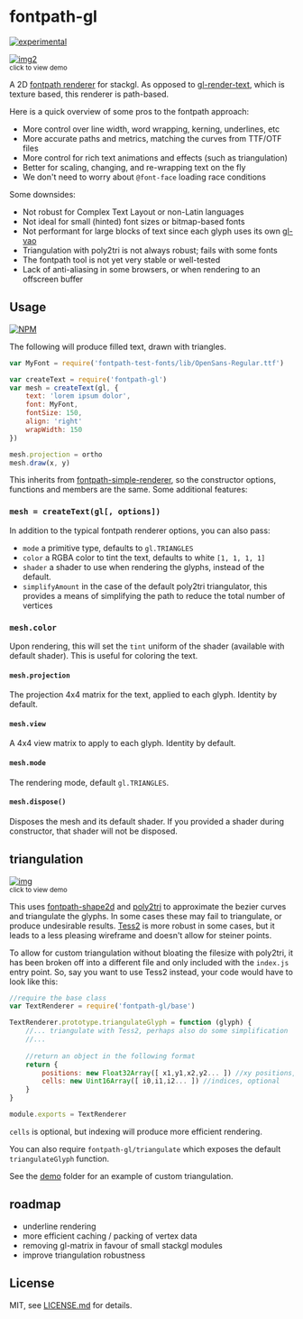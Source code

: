 # fontpath-gl

[![experimental](http://badges.github.io/stability-badges/dist/experimental.svg)](http://github.com/badges/stability-badges)

[![img2](http://i.imgur.com/ZMKUtQb.png)](http://mattdesl.github.io/fontpath-gl/demo/index.html)  
<sup>click to view demo</sup> 

A 2D [fontpath renderer](https://github.com/mattdesl/fontpath-simple-renderer) for stackgl. As opposed to [gl-render-text](https://www.npmjs.org/package/gl-render-text), which is texture based, this renderer is path-based.

Here is a quick overview of some pros to the fontpath approach:

- More control over line width, word wrapping, kerning, underlines, etc
- More accurate paths and metrics, matching the curves from TTF/OTF files
- More control for rich text animations and effects (such as triangulation)
- Better for scaling, changing, and re-wrapping text on the fly
- We don't need to worry about `@font-face` loading race conditions 

Some downsides:

- Not robust for Complex Text Layout or non-Latin languages
- Not ideal for small (hinted) font sizes or bitmap-based fonts
- Not performant for large blocks of text since each glyph uses its own [gl-vao](https://www.npmjs.org/package/gl-vao)
- Triangulation with poly2tri is not always robust; fails with some fonts
- The fontpath tool is not yet very stable or well-tested
- Lack of anti-aliasing in some browsers, or when rendering to an offscreen buffer

## Usage

[![NPM](https://nodei.co/npm/fontpath-gl.png)](https://nodei.co/npm/fontpath-gl/)

The following will produce filled text, drawn with triangles. 

```js
var MyFont = require('fontpath-test-fonts/lib/OpenSans-Regular.ttf')

var createText = require('fontpath-gl')
var mesh = createText(gl, {
	text: 'lorem ipsum dolor',
	font: MyFont,
	fontSize: 150,
	align: 'right'
	wrapWidth: 150
})

mesh.projection = ortho
mesh.draw(x, y)
```

This inherits from [fontpath-simple-renderer](https://github.com/mattdesl/fontpath-simple-renderer), so the constructor options, functions and members are the same. Some additional features: 

### `mesh = createText(gl[, options])`

In addition to the typical fontpath renderer options, you can also pass:

- `mode` a primitive type, defaults to `gl.TRIANGLES`
- `color` a RGBA color to tint the text, defaults to white `[1, 1, 1, 1]`
- `shader` a shader to use when rendering the glyphs, instead of the default. 
- `simplifyAmount` in the case of the default poly2tri triangulator, this provides a means of simplifying the path to reduce the total number of vertices

### `mesh.color`

Upon rendering, this will set the `tint` uniform of the shader (available with default shader). This is useful for coloring the text.

#### `mesh.projection`

The projection 4x4 matrix for the text, applied to each glyph. Identity by default.

#### `mesh.view`

A 4x4 view matrix to apply to each glyph. Identity by default.

#### `mesh.mode`

The rendering mode, default `gl.TRIANGLES`. 

#### `mesh.dispose()`

Disposes the mesh and its default shader. If you provided a shader during constructor, that shader will not be disposed. 

## triangulation


[![img](http://i.imgur.com/OAWWJb3.png)](http://mattdesl.github.io/fontpath-gl/demo/wireframe.html)  
<sup>click to view demo</sup>

This uses [fontpath-shape2d](https://www.npmjs.org/package/fontpath-shape2d) and [poly2tri](https://www.npmjs.org/package/poly2tri) to approximate the bezier curves and triangulate the glyphs. In some cases these may fail to triangulate, or produce undesirable results. [Tess2](https://github.com/memononen/tess2.js) is more robust in some cases, but it leads to a less pleasing wireframe and doesn't allow for steiner points.

To allow for custom triangulation without bloating the filesize with poly2tri, it has been broken off into a different file and only included with the `index.js` entry point. So, say you want to use Tess2 instead, your code would have to look like this:

```js
//require the base class
var TextRenderer = require('fontpath-gl/base')

TextRenderer.prototype.triangulateGlyph = function (glyph) {
	//... triangulate with Tess2, perhaps also do some simplification
	//...
	
	//return an object in the following format
	return {
		positions: new Float32Array([ x1,y1,x2,y2... ]) //xy positions, required
		cells: new Uint16Array([ i0,i1,i2... ]) //indices, optional
	}	
}

module.exports = TextRenderer
```

`cells` is optional, but indexing will produce more efficient rendering.

You can also require `fontpath-gl/triangulate` which exposes the default `triangulateGlyph` function.

See the [demo](demo/) folder for an example of custom triangulation.

## roadmap

- underline rendering
- more efficient caching / packing of vertex data
- removing gl-matrix in favour of small stackgl modules
- improve triangulation robustness

## License

MIT, see [LICENSE.md](http://github.com/mattdesl/fontpath-gl/blob/master/LICENSE.md) for details.
